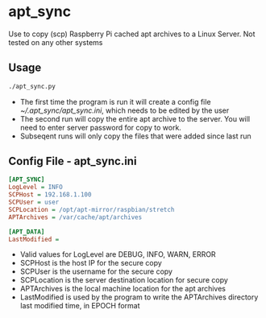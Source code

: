 # apt_sync
Use to copy (scp) Raspberry Pi cached apt archives to a Linux Server.  Not tested on any other systems

## Usage
```bash
./apt_sync.py
```

* The first time the program is run it will create a config file *~/.apt_sync/apt_sync.ini*, which needs to be edited by the user
* The second run will copy the entire apt archive to the server.  You will need to enter server password for copy to work.
* Subseqent runs will only copy the files that were added since last run

## Config File - apt_sync.ini
```ini
[APT_SYNC]
LogLevel = INFO
SCPHost = 192.168.1.100
SCPUser = user
SCPLocation = /opt/apt-mirror/raspbian/stretch
APTArchives = /var/cache/apt/archives

[APT_DATA]
LastModified = 
```
* Valid values for LogLevel are DEBUG, INFO, WARN, ERROR
* SCPHost is the host IP for the secure copy
* SCPUser is the username for the secure copy
* SCPLocation is the server destination location for secure copy 
* APTArchives is the local machine location for the apt archives
* LastModified is used by the program to write the APTArchives directory last modified time, in EPOCH format

